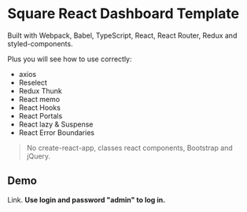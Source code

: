 # Square React Dashboard Template

Built with Webpack, Babel, TypeScript, React, React Router, Redux and styled-components.

Plus you will see how to use correctly:
- axios
- Reselect
- Redux Thunk
- React memo
- React Hooks
- React Portals
- React lazy & Suspense
- React Error Boundaries

> No create-react-app, classes react components, Bootstrap and jQuery.

## Demo

Link. **Use login and password "admin" to log in.**
